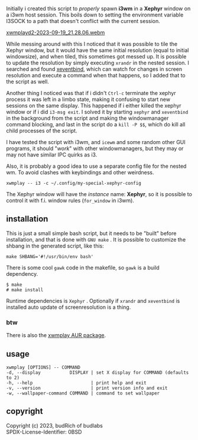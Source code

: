 Initially i created this script to *properly* spawn
**i3wm** in a **Xephyr** window on a i3wm host session.
This boils down to setting the environment
variable I3SOCK to a path that doesn't conflict
with the current session.

[xwmplayd2-2023-09-19_21.28.06.webm](https://github.com/budRich/xwmplay/assets/2143465/7e5d712b-0797-4060-b7f8-126bee59e3df)


While messing around with this I noticed that it
was possible to tile the Xephyr window, but it
would have the same initial resolution (equal to
initial windowsize), and when tiled, this
sometimes got messed up. It is possible to update
the resolution by simply executing `xrandr` in
the nested session. I searched and found [xeventbind],
which can watch for changes in screen resolution and
execute a command when that happens, so I added that
to the script as well.

Another thing I noticed was that if i didn't
`Ctrl-c` terminate the xephyr process it was left
in a limbo state, making it confusing to start
new sessions on the same display. This happened
if i either killed the xephyr window or if i did
`i3-msg exit`. I solved it by starting `xephyr`
and `xeventbind` in the background from the
script and making the windowmanager command
blocking, and last in the script do a `kill -P
$$`, which do kill all child processes of the
script.

I have tested the script with i3wm, and `icewm`
and some random other GUI programs, it
should "*work*" with other windowmanagers, but
they may or may not have similar IPC quirks as
i3.

Also, it is probably a good idea to use a separate
config file for the nested wm. To avoid clashes
with keybindings and other weirdness.

`xwmplay -- i3 -c ~/.config/my-special-xephyr-config`

The Xephyr window will have the *instance*
name: **Xephyr**, so it is possible to control it
with f.i. window rules (`for_window` in i3wm).

[xeventbind]: https://github.com/ritave/xeventbind/


## installation

This is just a small simple bash script, but it
needs to be "built" before installation, and that
is done with `GNU make` . It is possible to customize
the shbang in the generated script, like this:

`make SHBANG='#!/usr/bin/env bash'`

There is some cool `gawk` code in the makefile, so
`gawk` is a build dependency. 

```
$ make
# make install
```

Runtime dependencies is `Xephyr` . Optionally if
`xrandr` and `xeventbind` is installed auto update
of screenresolution is a thing.

### btw

There is also the [xwmplay AUR package].

[xwmplay AUR package]: https://aur.archlinux.org/packages/xwmplay

## usage

```
xwmplay [OPTIONS] -- COMMAND
-d, --display           DISPLAY | set X display for COMMAND (defaults to 2) 
-h, --help                      | print help and exit  
-v, --version                   | print version info and exit  
-w, --wallpaper-command COMMAND | command to set wallpaper
```

## copyright

Copyright (c) 2023, budRich of budlabs  
SPDX-License-Identifier: 0BSD
